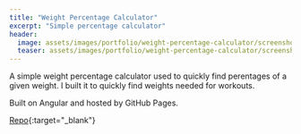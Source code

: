 ```yaml
---
title: "Weight Percentage Calculator"
excerpt: "Simple percentage calculator"
header:
  image: assets/images/portfolio/weight-percentage-calculator/screenshot.png
  teaser: assets/images/portfolio/weight-percentage-calculator/screenshot.png
---
```


A simple weight percentage calculator used to quickly find perentages of a given weight. I built it to quickly find weights needed for workouts.

Built on Angular and hosted by GitHub Pages.

[Repo](https://github.com/StephenCavender/ng-percentages-calc){:target="_blank"}